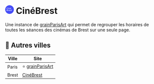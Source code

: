 <p align="center">
  
  # <img src="https://raw.githubusercontent.com/MathiasDPX/MathiasDPX/main/assets/cinebrest.png" style="height:1em"> CinéBrest
</p>

Une instance de [grainParisArt](https://github.com/solene-drnx/grainParisArt-Public/) qui permet de regrouper les horaires de toutes les séances des cinémas de Brest sur une seule page.

## 📍 Autres villes

| Ville | Site       |
|-------|------------|
| Paris | ⭐ [grainParisArt](https://www.grainparis.art/) |
| Brest | [CinéBrest](https://cinema.coolcraft.ovh/)  |

